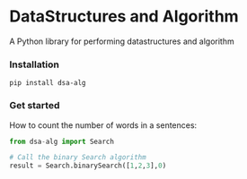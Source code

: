 # DataStructures and Algorithm
A Python library for performing datastructures and algorithm

### Installation
```
pip install dsa-alg
```

### Get started
How to count the number of words in a sentences:

```Python
from dsa-alg import Search

# Call the binary Search algorithm
result = Search.binarySearch([1,2,3],0)
```